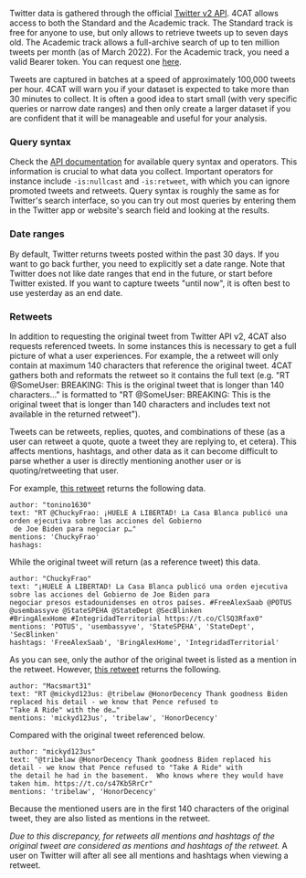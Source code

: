 Twitter data is gathered through the official [Twitter v2 API](https://developer.twitter.com/en/docs/twitter-api). 4CAT
allows access to both the Standard and the Academic track. The Standard track is free for anyone to use, but only
allows to retrieve tweets up to seven days old. The Academic track allows a full-archive search of up to ten million
tweets per month (as of March 2022). For the Academic track, you need a valid Bearer token. You can request one
[here](https://developer.twitter.com/en/portal/petition/academic/is-it-right-for-you).

Tweets are captured in batches at a speed of approximately 100,000 tweets per hour. 4CAT will warn you if your dataset
is expected to take more than 30 minutes to collect. It is often a good idea to start small (with very specific
queries or narrow date ranges) and then only create a larger dataset if you are confident that it will be manageable and
useful for your analysis.

### Query syntax
Check the [API documentation](https://developer.twitter.com/en/docs/twitter-api/tweets/search/integrate/build-a-query)
for available query syntax and operators. This information is crucial to what data you collect. Important operators for
instance include `-is:nullcast` and `-is:retweet`, with which you can ignore promoted tweets and retweets. Query syntax
is roughly the same as for Twitter's search interface, so you can try out most queries by entering them in the Twitter
app or website's search field and looking at the results.

### Date ranges
By default, Twitter returns tweets posted within the past 30 days. If you want to go back further, you need to
explicitly set a date range. Note that Twitter does not like date ranges that end in the future, or start before
Twitter existed. If you want to capture tweets "until now", it is often best to use yesterday as an end date.

### Retweets
In addition to requesting the original tweet from Twitter API v2, 4CAT also requests referenced tweets. In some
instances this is necessary to get a full picture of what a user experiences. For example, the a retweet will only
contain at maximum 140 characters that reference the original tweet. 4CAT gathers both and reformats the retweet so
it contains the full text (e.g. "RT @SomeUser: BREAKING: This is the original tweet that is longer than 140
characters..." is formatted to "RT @SomeUser: BREAKING: This is the original tweet that is longer than 140
characters and includes text not available in the returned retweet").

Tweets can be retweets, replies, quotes, and combinations of these (as a user can retweet a quote, quote a tweet
they are replying to, et cetera). This affects mentions, hashtags, and other data as it can become difficult to
parse whether a user is directly mentioning another user or is quoting/retweeting that user.

For example, [this retweet](https://twitter.com/tonino1630/status/1554618034299568128) returns the following data.
```
author: "tonino1630"
text: "RT @ChuckyFrao: ¡HUELE A LIBERTAD! La Casa Blanca publicó una orden ejecutiva sobre las acciones del Gobierno
 de Joe Biden para negociar p…"
mentions: 'ChuckyFrao'
hashags:
```
While the original tweet will return (as a reference tweet) this data.
```
author: "ChuckyFrao"
text: "¡HUELE A LIBERTAD! La Casa Blanca publicó una orden ejecutiva sobre las acciones del Gobierno de Joe Biden para
negociar presos estadounidenses en otros países. #FreeAlexSaab @POTUS @usembassyve @StateSPEHA @StateDept @SecBlinken
#BringAlexHome #IntegridadTerritorial https://t.co/ClSQ3Rfax0"
mentions: 'POTUS', 'usembassyve', 'StateSPEHA', 'StateDept', 'SecBlinken'
hashtags: 'FreeAlexSaab', 'BringAlexHome', 'IntegridadTerritorial'
```
As you can see, only the author of the original tweet is listed as a mention in the retweet. However, [this retweet](https://twitter.com/Macsmart31/status/1554618041459445760)
returns the following.
```
author: "Macsmart31"
text: "RT @mickyd123us: @tribelaw @HonorDecency Thank goodness Biden replaced his detail - we know that Pence refused to
"Take A Ride" with the de…"
mentions: 'mickyd123us', 'tribelaw', 'HonorDecency'
```
Compared with the original tweet referenced below.
```
author: "mickyd123us"
text: "@tribelaw @HonorDecency Thank goodness Biden replaced his detail - we know that Pence refused to "Take A Ride" with
the detail he had in the basement.  Who knows where they would have taken him. https://t.co/s47Kb5RrCr"
mentions: 'tribelaw', 'HonorDecency'
```
Because the mentioned users are in the first 140 characters of the original tweet, they are also listed as mentions in
the retweet.

*Due to this discrepancy, for retweets all mentions and hashtags of the original tweet are considered as mentions and hashtags*
*of the retweet.* A user on Twitter will after all see all mentions and hashtags when viewing a retweet.
